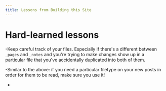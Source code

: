 ```yaml
---
title: Lessons from Building this Site
---
```

# Hard-learned lessons

-Keep careful track of your files. Especially if there's a different between `_pages` and `_notes` and you're trying to make changes show up in a particular file that you've accidentally duplicated into both of them.

-Similar to the above: if you need a particular filetype on your new posts in order for them to be read, make sure you use it!

-